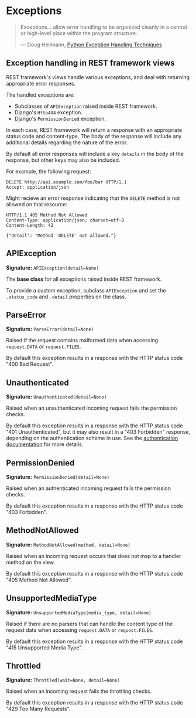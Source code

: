 <a class="github" href="exceptions.py"></a>

# Exceptions

> Exceptions… allow error handling to be organized cleanly in a central or high-level place within the program structure.
>
> &mdash; Doug Hellmann, [Python Exception Handling Techniques][cite]

## Exception handling in REST framework views

REST framework's views handle various exceptions, and deal with returning appropriate error responses.

The handled exceptions are:

* Subclasses of `APIException` raised inside REST framework.
* Django's `Http404` exception.
* Django's `PermissionDenied` exception.

In each case, REST framework will return a response with an appropriate status code and content-type.  The body of the response will include any additional details regarding the nature of the error.

By default all error responses will include a key `details` in the body of the response, but other keys may also be included.

For example, the following request:

    DELETE http://api.example.com/foo/bar HTTP/1.1
    Accept: application/json

Might recieve an error response indicating that the `DELETE` method is not allowed on that resource:

    HTTP/1.1 405 Method Not Allowed
    Content-Type: application/json; charset=utf-8
    Content-Length: 42
    
    {"detail": "Method 'DELETE' not allowed."}

## APIException

**Signature:** `APIException(detail=None)`

The **base class** for all exceptions raised inside REST framework.

To provide a custom exception, subclass `APIException` and set the `.status_code` and `.detail` properties on the class.

## ParseError

**Signature:** `ParseError(detail=None)`

Raised if the request contains malformed data when accessing `request.DATA` or `request.FILES`.

By default this exception results in a response with the HTTP status code "400 Bad Request".

## Unauthenticated

**Signature:** `Unauthenticated(detail=None)`

Raised when an unauthenticated incoming request fails the permission checks.

By default this exception results in a response with the HTTP status code "401 Unauthenticated", but it may also result in a "403 Forbidden" response, depending on the authentication scheme in use.  See the [authentication documentation][authentication] for more details.

## PermissionDenied

**Signature:** `PermissionDenied(detail=None)`

Raised when an authenticated incoming request fails the permission checks.

By default this exception results in a response with the HTTP status code "403 Forbidden".

## MethodNotAllowed

**Signature:** `MethodNotAllowed(method, detail=None)`

Raised when an incoming request occurs that does not map to a handler method on the view.

By default this exception results in a response with the HTTP status code "405 Method Not Allowed".

## UnsupportedMediaType

**Signature:** `UnsupportedMediaType(media_type, detail=None)`

Raised if there are no parsers that can handle the content type of the request data when accessing `request.DATA` or `request.FILES`.

By default this exception results in a response with the HTTP status code "415 Unsupported Media Type".

## Throttled

**Signature:** `Throttled(wait=None, detail=None)`

Raised when an incoming request fails the throttling checks.

By default this exception results in a response with the HTTP status code "429 Too Many Requests".

[cite]: http://www.doughellmann.com/articles/how-tos/python-exception-handling/index.html
[authentication]: authentication.md